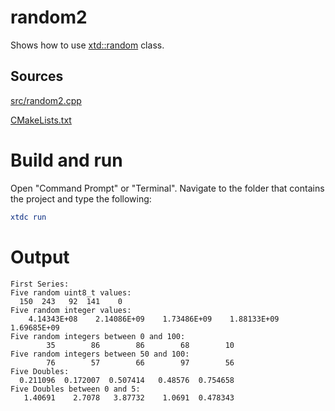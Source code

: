 # random2

Shows how to use [xtd::random](https://gammasoft71.github.io/xtd/reference_guides/latest/classxtd_1_1random.html) class.

## Sources

[src/random2.cpp](src/random1.cpp)

[CMakeLists.txt](CMakeLists.txt)

# Build and run

Open "Command Prompt" or "Terminal". Navigate to the folder that contains the project and type the following:

```cmake
xtdc run
```

# Output

```
First Series:
Five random uint8_t values:
  150  243   92  141    0
Five random integer values:
    4.14343E+08    2.14086E+09    1.73486E+09    1.88133E+09    1.69685E+09
Five random integers between 0 and 100:
        35        86        86        68        10
Five random integers between 50 and 100:
        76        57        66        97        56
Five Doubles:
  0.211096  0.172007  0.507414   0.48576  0.754658
Five Doubles between 0 and 5:
   1.40691    2.7078   3.87732    1.0691  0.478343
```
